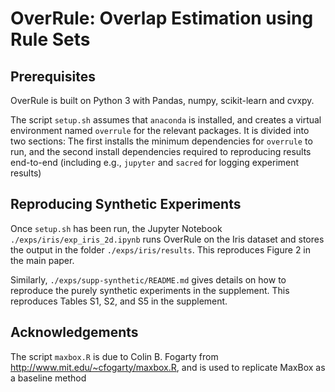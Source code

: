 # OverRule: Overlap Estimation using Rule Sets

## Prerequisites

OverRule is built on Python 3 with Pandas, numpy, scikit-learn and cvxpy.

The script `setup.sh` assumes that `anaconda` is installed, and creates a virtual environment named `overrule` for the relevant packages.  It is divided into two sections:  The first installs the minimum dependencies for `overrule` to run, and the second install dependencies required to reproducing results end-to-end (including e.g., `jupyter` and `sacred` for logging experiment results)

## Reproducing Synthetic Experiments

Once `setup.sh` has been run, the Jupyter Notebook `./exps/iris/exp_iris_2d.ipynb` runs OverRule on the Iris dataset and stores the output in the folder `./exps/iris/results`.  This reproduces Figure 2 in the main paper.

Similarly, `./exps/supp-synthetic/README.md` gives details on how to reproduce the purely synthetic experiments in the supplement.  This reproduces Tables S1, S2, and S5 in the supplement.

## Acknowledgements

The script `maxbox.R` is due to Colin B. Fogarty from http://www.mit.edu/~cfogarty/maxbox.R, and is used to replicate MaxBox as a baseline method
